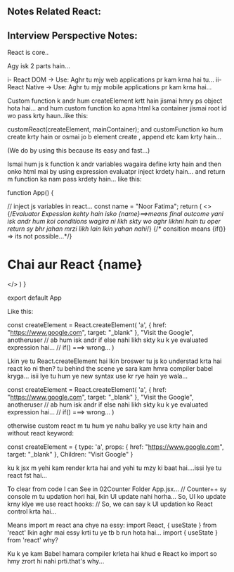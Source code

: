 ## Notes Related React:

## Interview Perspective Notes:
React is core..

Agy isk 2 parts hain...

i- React DOM -> Use: Aghr tu mjy web applications pr kam krna hai tu...
ii- React Native -> Use: Aghr tu mjy mobile applications pr kam krna hai...

<!-- Two ways to work in React.. -->

<!-- Custom function sy React mai kam krna -->

Custom function k andr hum createElement krtt hain jismai hmry ps object hota hai... and hum custom function ko apna html ka container jismai root id wo pass krty haun..like this:

customReact(createElement, mainContainer);
and customFunction ko hum create krty hain or osmai jo b element create , append etc kam krty hain...

<!-- JSX sy React mai kam krna -->(We do by using this because its easy and fast...)

Ismai hum js k function k andr variables wagaira define krty hain and then onko html mai by using expression evaluatpr inject krdety hain...
and return m function ka nam pass krdety hain... like this:

function App() {
  
  // inject js variables in react...
  const name = "Noor Fatima";
  return (
   <>
  {/*Evaluator Expession kehty hain isko {name}==>means final outcome yani isk andr hum koi conditions wagira ni likh skty wo aghr likhni hain tu oper return sy bhr jahan mrzi likh lain lkin yahan nahi*/}
  {/* consition means {if()} => its not possible...*/}
   <h1>Chai aur React {name} </h1>    

   </>
  )
}

export default App

<!-- Lkin ye dono ways tu hogye lkin aghr m chahti o k custom function k andr jeys createElement kea tha whi kam mai jsx m kron tu wo b krskti o lkin special syntax sy... -->

Like this:

const createElement = React.createElement(
  'a',
  { href: "https://www.google.com", target: "_blank" },
  "Visit the Google",
  anotheruser
  // ab hum isk andr if else nahi likh skty ku k ye evaluated expression hai...
  // if() ===> wrong...
)


Lkin ye tu React.createElement  hai lkin broswer tu js ko understad krta hai react ko ni then?
tu behind the scene ye sara kam hmra compiler babel kryga... isii lye tu hum ye new syntax use kr rye hain ye wala...

const createElement = React.createElement(
  'a',
  { href: "https://www.google.com", target: "_blank" },
  "Visit the Google",
  anotheruser
  // ab hum isk andr if else nahi likh skty ku k ye evaluated expression hai...
  // if() ===> wrong...
)

otherwise custom react m tu hum ye nahu balky ye use krty hain and without react keyword:

const createElement = {
    type: 'a',
    props: {
        href: "https://www.google.com",
        target: "_blank"
    },
    Children: "Visit Google"
}

<!-- Ab 1 or chez ye hai k custom react k andr hum log custom function ko define krty hain lkin jsx m ni krty ku?? -->
ku k jsx m yehi kam render krta hai and yehi tu mzy ki baat hai....issi lye tu react fst hai...



<!-- Why we use React Hooks; -->

To clear from code I can See in 02Counter Folder App.jsx...
// Counter++ sy console m tu updation hori hai, lkin UI update nahi horha... So, UI ko update krny klye we use react hooks:
// So, we can say k UI updation ko React control krta hai...

<!-- Aghr m React ko import ni krongi tu fer ye jesy code run o jyega? -->

Means import m react ana chye na essy:
import React, { useState } from 'react'
lkin aghr mai essy krti tu ye tb b run hota hai...
import { useState } from 'react'
why?

Ku k ye kam Babel hamara compiler krleta hai khud e React ko import so hmy zrort hi nahi prti.that's why...


